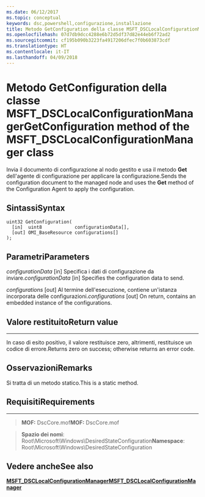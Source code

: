 ```yaml
---
ms.date: 06/12/2017
ms.topic: conceptual
keywords: dsc,powershell,configurazione,installazione
title: Metodo GetConfiguration della classe MSFT_DSCLocalConfigurationManager
ms.openlocfilehash: 07d7db9dcc4288e6b72d5df37d82e44eb6f72ad2
ms.sourcegitcommit: cf195b090b3223fa4917206dfec7f0b603873cdf
ms.translationtype: HT
ms.contentlocale: it-IT
ms.lasthandoff: 04/09/2018
---
```

# <a name="getconfiguration-method-of-the-msftdsclocalconfigurationmanager-class"></a><span data-ttu-id="007a1-103">Metodo GetConfiguration della classe MSFT_DSCLocalConfigurationManager</span><span class="sxs-lookup"><span data-stu-id="007a1-103">GetConfiguration method of the MSFT_DSCLocalConfigurationManager class</span></span>

<span data-ttu-id="007a1-104">Invia il documento di configurazione al nodo gestito e usa il metodo **Get** dell'agente di configurazione per applicare la configurazione.</span><span class="sxs-lookup"><span data-stu-id="007a1-104">Sends the configuration document to the managed node and uses the **Get** method of the Configuration Agent to apply the configuration.</span></span>

<a name="syntax"></a><span data-ttu-id="007a1-105">Sintassi</span><span class="sxs-lookup"><span data-stu-id="007a1-105">Syntax</span></span>
------

```mof
uint32 GetConfiguration(
  [in]  uint8            configurationData[],
  [out] OMI_BaseResource configurations[]
);
```

<a name="parameters"></a><span data-ttu-id="007a1-106">Parametri</span><span class="sxs-lookup"><span data-stu-id="007a1-106">Parameters</span></span>
----------

<span data-ttu-id="007a1-107">*configurationData* \[in\] Specifica i dati di configurazione da inviare.</span><span class="sxs-lookup"><span data-stu-id="007a1-107">*configurationData* \[in\] Specifies the configuration data to send.</span></span>

<span data-ttu-id="007a1-108">*configurations* \[out\] Al termine dell'esecuzione, contiene un'istanza incorporata delle configurazioni.</span><span class="sxs-lookup"><span data-stu-id="007a1-108">*configurations* \[out\] On return, contains an embedded instance of the configurations.</span></span>

## <a name="return-value"></a><span data-ttu-id="007a1-109">Valore restituito</span><span class="sxs-lookup"><span data-stu-id="007a1-109">Return value</span></span>
------------

<span data-ttu-id="007a1-110">In caso di esito positivo, il valore restituisce zero, altrimenti, restituisce un codice di errore.</span><span class="sxs-lookup"><span data-stu-id="007a1-110">Returns zero on success; otherwise returns an error code.</span></span>

## <a name="remarks"></a><span data-ttu-id="007a1-111">Osservazioni</span><span class="sxs-lookup"><span data-stu-id="007a1-111">Remarks</span></span>

<span data-ttu-id="007a1-112">Si tratta di un metodo statico.</span><span class="sxs-lookup"><span data-stu-id="007a1-112">This is a static method.</span></span>

## <a name="requirements"></a><span data-ttu-id="007a1-113">Requisiti</span><span class="sxs-lookup"><span data-stu-id="007a1-113">Requirements</span></span>
------------
><span data-ttu-id="007a1-114">**MOF:** DscCore.mof</span><span class="sxs-lookup"><span data-stu-id="007a1-114">**MOF:** DscCore.mof</span></span>

><span data-ttu-id="007a1-115">**Spazio dei nomi**: Root\Microsoft\Windows\DesiredStateConfiguration</span><span class="sxs-lookup"><span data-stu-id="007a1-115">**Namespace**: Root\Microsoft\Windows\DesiredStateConfiguration</span></span>


## <a name="see-also"></a><span data-ttu-id="007a1-116">Vedere anche</span><span class="sxs-lookup"><span data-stu-id="007a1-116">See also</span></span>


[<span data-ttu-id="007a1-117">**MSFT_DSCLocalConfigurationManager**</span><span class="sxs-lookup"><span data-stu-id="007a1-117">**MSFT_DSCLocalConfigurationManager**</span></span>](msft-dsclocalconfigurationmanager.md)